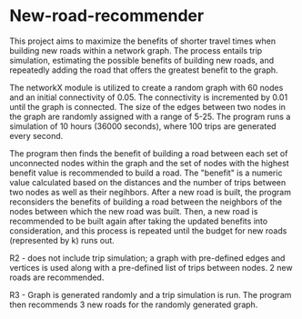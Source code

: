 # New-road-recommender
This project aims to maximize the benefits of shorter travel times when building new roads within a network graph. The process entails trip simulation, estimating the possible benefits of building new roads, and repeatedly adding the road that offers the greatest benefit to the graph.

The networkX module is utilized to create a random graph with 60 nodes and an initial connectivity of 0.05. The connectivity is incremented by 0.01 until the graph is connected. The size of the edges between two nodes in the graph are randomly assigned with a range of 5-25. The program runs a simulation of 10 hours (36000 seconds), where 100 trips are generated every second.

The program then finds the benefit of building a road between each set of unconnected nodes within the graph and the set of nodes with the highest benefit value is recommended to build a road. The "benefit" is a numeric value calculated based on the distances and the number of trips between two nodes as well as their negihbors. After a new road is built, the program reconsiders the benefits of building a road between the neighbors of the nodes between which the new road was built. Then, a new road is recommended to be built again after taking the updated benefits into consideration, and this process is repeated until the budget for new roads (represented by k) runs out.


R2 - does not include trip simulation; a graph with pre-defined edges and vertices is used along with a pre-defined list of trips between nodes. 2 new roads are recommended.

R3 - Graph is generated randomly and a trip simulation is run. The program then recommends 3 new roads for the randomly generated graph.
